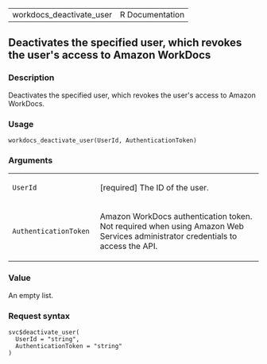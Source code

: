 <table style="width: 100%;">
<tbody>
<tr class="odd">
<td>workdocs_deactivate_user</td>
<td style="text-align: right;">R Documentation</td>
</tr>
</tbody>
</table>

## Deactivates the specified user, which revokes the user's access to Amazon WorkDocs

### Description

Deactivates the specified user, which revokes the user's access to
Amazon WorkDocs.

### Usage

    workdocs_deactivate_user(UserId, AuthenticationToken)

### Arguments

<table>
<colgroup>
<col style="width: 35%" />
<col style="width: 65%" />
</colgroup>
<tbody>
<tr class="odd">
<td><code id="workdocs_deactivate_user_:_UserId">UserId</code></td>
<td><p>[required] The ID of the user.</p></td>
</tr>
<tr class="even">
<td><code
id="workdocs_deactivate_user_:_AuthenticationToken">AuthenticationToken</code></td>
<td><p>Amazon WorkDocs authentication token. Not required when using
Amazon Web Services administrator credentials to access the
API.</p></td>
</tr>
</tbody>
</table>

### Value

An empty list.

### Request syntax

    svc$deactivate_user(
      UserId = "string",
      AuthenticationToken = "string"
    )
